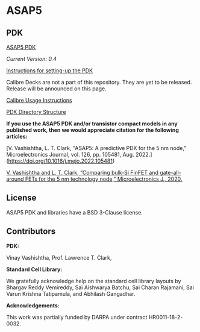 # ASAP5

## PDK 

[ASAP5 PDK](https://github.com/The-OpenROAD-Project/asap5/tree/master/asap5PDK_r0p4)

*Current Version: 0.4*

[Instructions for setting-up the PDK](asap5PDK_r0p4/docs/README_ASAP5PDK_INSTALL_230226b.txt)

Calibre Decks are not a part of this repository. They are yet to be
released. Release will be announced on this page.

[Calibre Usage Instructions](asap5PDK_r0p4/docs/Calibre_Usage_Instructions.txt)

[PDK Directory Structure](asap5PDK_r0p4/docs/pdk_directory_structure.txt)

**If you use the ASAP5 PDK and/or transistor compact models in any published work, then
we would appreciate citation for the following articles:**

[V. Vashishtha, L. T. Clark, "ASAP5: A predictive PDK for the 5 nm node," Microelectronics Journal, vol. 126, pp. 105481, Aug. 2022.] (https://doi.org/10.1016/j.mejo.2022.105481)

[V. Vashishtha and L. T. Clark, “Comparing bulk-Si FinFET and gate-all-around FETs for the 5 nm technology node,” Microelectronics J., 2020.](https://doi.org/10.1016/j.mejo.2020.104942)

## License

ASAP5 PDK and libraries have a BSD 3-Clause license. 

## Contributors

**PDK:**

Vinay Vashishtha, Prof. Lawrence T. Clark, 

**Standard Cell Library:**

We gratefully acknowledge help on the standard cell library layouts by
Bhargav Reddy Vemireddy, Sai Aishwarya Batchu, Sai Charan Rajamani, Sai
Varun Krishna Tatipamula, and Abhilash Gangadhar.

**Acknowledgements:**

This work was partially funded by DARPA under contract HR0011-18-2-0032.
